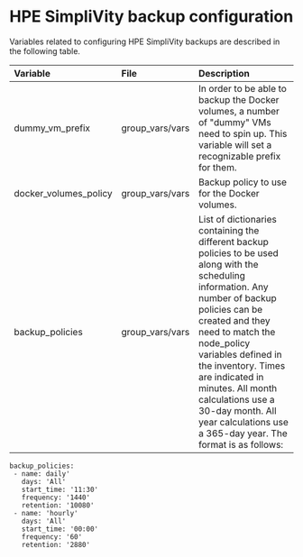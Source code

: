 # HPE SimpliVity backup configuration

Variables related to configuring HPE SimpliVity backups are described in the following table.

|Variable|File|Description|
|:-------|:---|:----------|
|dummy\_vm\_prefix|group_vars/vars|In order to be able to backup the Docker volumes, a number of "dummy" VMs need to spin up. This variable will set a recognizable prefix for them.|
|docker\_volumes\_policy|group_vars/vars|Backup policy to use for the Docker volumes.|
|backup\_policies|group_vars/vars|List of dictionaries containing the different backup policies to be used along with the scheduling information. Any number of backup policies can be created and they need to match the node\_policy variables defined in the inventory. Times are indicated in minutes. All month calculations use a 30-day month. All year calculations use a 365-day year. The format is as follows:  |

```
backup_policies:
 - name: daily'   
   days: 'All'   
   start_time: '11:30'   
   frequency: '1440'   
   retention: '10080' 
 - name: 'hourly'   
   days: 'All'   
   start_time: '00:00'   
   frequency: '60'   
   retention: '2880'
```




